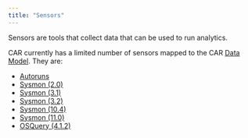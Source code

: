 ```yaml
---
title: "Sensors"
---
```


Sensors are tools that collect data that can be used to run analytics.

CAR currently has a limited number of sensors mapped to the CAR [Data Model](../data_model). They are:
* [Autoruns](autoruns)
* [Sysmon (2.0)](sysmon_2.0)
* [Sysmon (3.1)](sysmon_3.1)
* [Sysmon (3.2)](sysmon_3.2)
* [Sysmon (10.4)](sysmon_10.4)
* [Sysmon (11.0)](sysmon_11.0)
* [OSQuery (4.1.2)](osquery_4.1.2)